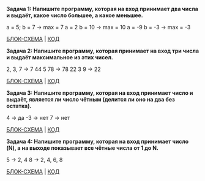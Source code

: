 **Задача 1: Напишите программу, которая на вход принимает два числа и выдаёт, какое число большее, а какое меньшее.**

a = 5; b = 7 -> max = 7
a = 2 b = 10 -> max = 10
a = -9 b = -3 -> max = -3

 [БЛОК-СХЕМА](hw_1_task_1/diagram.drawio.png) | [КОД](hw_1_task_1/Program.cs)

**Задача 2: Напишите программу, которая принимает на вход три числа и выдаёт максимальное из этих чисел.**

2, 3, 7 -> 7
44 5 78 -> 78
22 3 9 -> 22

 [БЛОК-СХЕМА](hw_1_task_2/diagram.drawio.png) | [КОД](hw_1_task_2/Program.cs)

**Задача 3: Напишите программу, которая на вход принимает число и выдаёт, является ли число чётным (делится ли оно на два без остатка).**

4 -> да
-3 -> нет
7 -> нет

[БЛОК-СХЕМА](hw_1_task_3/diagram.drawio.png) | [КОД](hw_1_task_3/Program.cs)

**Задача 4: Напишите программу, которая на вход принимает число (N), а на выходе показывает все чётные числа от 1 до N.**

5 -> 2, 4
8 -> 2, 4, 6, 8

[БЛОК-СХЕМА](hw_1_task_4/diagram.drawio.png) | [КОД](hw_1_task_4/Program.cs)